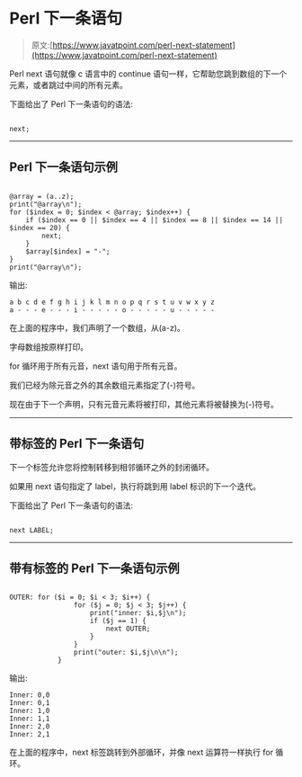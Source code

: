 # Perl 下一条语句

> 原文:[https://www.javatpoint.com/perl-next-statement](https://www.javatpoint.com/perl-next-statement)

Perl next 语句就像 c 语言中的 continue 语句一样，它帮助您跳到数组的下一个元素，或者跳过中间的所有元素。

下面给出了 Perl 下一条语句的语法:

```

next;

```

* * *

## Perl 下一条语句示例

```

@array = (a..z);
print("@array\n");
for ($index = 0; $index < @array; $index++) {
    if ($index == 0 || $index == 4 || $index == 8 || $index == 14 || $index == 20) {
        next;
    }
    $array[$index] = "-";
}
print("@array\n");

```

输出:

```
a b c d e f g h i j k l m n o p q r s t u v w x y z
a - - - e - - - i - - - - - o - - - - - u - - - - - 

```

在上面的程序中，我们声明了一个数组，从(a-z)。

字母数组按原样打印。

for 循环用于所有元音，next 语句用于所有元音。

我们已经为除元音之外的其余数组元素指定了(-)符号。

现在由于下一个声明，只有元音元素将被打印，其他元素将被替换为(-)符号。

* * *

## 带标签的 Perl 下一条语句

下一个标签允许您将控制转移到相邻循环之外的封闭循环。

如果用 next 语句指定了 label，执行将跳到用 label 标识的下一个迭代。

下面给出了 Perl 下一条语句的语法:

```

next LABEL;

```

* * *

## 带有标签的 Perl 下一条语句示例

```

OUTER: for ($i = 0; $i < 3; $i++) {
                for ($j = 0; $j < 3; $j++) {
                    print("inner: $i,$j\n");
                    if ($j == 1) {
                        next OUTER;
                    }
                }
                print("outer: $i,$j\n\n");
            }

```

输出:

```
Inner: 0,0
Inner: 0,1
Inner: 1,0
Inner: 1,1
Inner: 2,0
Inner: 2,1

```

在上面的程序中，next 标签跳转到外部循环，并像 next 运算符一样执行 for 循环。